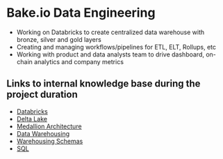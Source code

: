 # Bake.io Data Engineering

- Working on Databricks to create centralized data warehouse with bronze, silver and gold layers
- Creating and managing workflows/pipelines for ETL, ELT, Rollups, etc
- Working with product and data analysts team to drive dashboard, on-chain analytics and company metrics

## Links to internal knowledge base during the project duration

- [Databricks](data-warehouses/databricks/readme.md)
- [Delta Lake](networking/others/delta-lake.md)
- [Medallion Architecture](data-warehouses/databricks/10-medallion-architecture.md)
- [Data Warehousing](data-warehouses/concepts/readme.md)
- [Warehousing Schemas](data-warehouses/concepts/07-warehouse-schemas.md)
- [SQL](languages/sql/readme.md)
